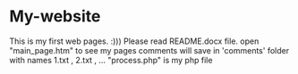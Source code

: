 # My-website
 This is my first web pages. :)))
Please read README.docx file.
open "main_page.htm" to see my pages
comments will save in 'comments' folder with names 1.txt , 2.txt , ...
"process.php" is my php file

